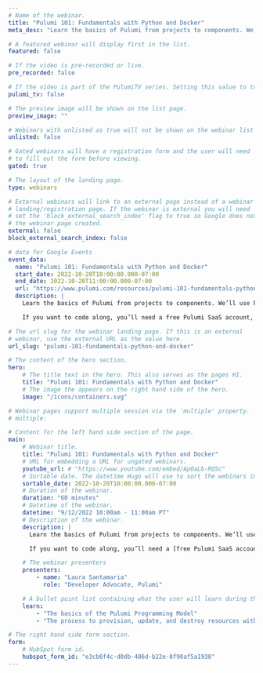 ```yaml
---
# Name of the webinar.
title: "Pulumi 101: Fundamentals with Python and Docker"
meta_desc: "Learn the basics of Pulumi from projects to components. We’ll use Python and Docker to build, configure, and deploy a real-life, modern application."

# A featured webinar will display first in the list.
featured: false

# If the video is pre-recorded or live.
pre_recorded: false

# If the video is part of the PulumiTV series. Setting this value to true will list the video in the "PulumiTV" section.
pulumi_tv: false

# The preview image will be shown on the list page.
preview_image: ""

# Webinars with unlisted as true will not be shown on the webinar list
unlisted: false

# Gated webinars will have a registration form and the user will need
# to fill out the form before viewing.
gated: true

# The layout of the landing page.
type: webinars

# External webinars will link to an external page instead of a webinar
# landing/registration page. If the webinar is external you will need
# set the 'block_external_search_index' flag to true so Google does not index
# the webinar page created.
external: false
block_external_search_index: false

# data for Google Events
event_data:
  name: "Pulumi 101: Fundamentals with Python and Docker"
  start_date: 2022-10-20T10:00:00.000-07:00
  end_date: 2022-10-20T11:00:00.000-07:00
  url: "https://www.pulumi.com/resources/pulumi-101-fundamentals-python-and-docker/"
  description: |
    Learn the basics of Pulumi from projects to components. We’ll use Python and Docker to build, configure, and deploy a real-life, modern application with related infrastructure: a system that runs the fictitious Pulumipus Boba Tea Shop. Along the way, we’ll learn how infrastructure as code makes updates easier, reduces time to value, and helps you keep your cloud costs down.

    If you want to code along, you’ll need a free Pulumi SaaS account, the Pulumi CLI, Python 3.9.x, and Docker installed and running on your machine.

# The url slug for the webinar landing page. If this is an external
# webinar, use the external URL as the value here.
url_slug: "pulumi-101-fundamentals-python-and-docker"

# The content of the hero section.
hero:
    # The title text in the hero. This also serves as the pages H1.
    title: "Pulumi 101: Fundamentals with Python and Docker"
    # The image the appears on the right hand side of the hero.
    image: "/icons/containers.svg"

# Webinar pages support multiple session via the 'multiple' property.
# multiple:

# Content for the left hand side section of the page.
main:
    # Webinar title.
    title: "Pulumi 101: Fundamentals with Python and Docker"
    # URL for embedding a URL for ungated webinars.
    youtube_url: # "https://www.youtube.com/embed/Ap0aLb-RQSc"
    # Sortable date. The datetime Hugo will use to sort the webinars in date order.
    sortable_date: 2022-10-20T10:00:00.000-07:00
    # Duration of the webinar.
    duration: "60 minutes"
    # Datetime of the webinar.
    datetime: "9/12/2022 10:00am - 11:00am PT"
    # Description of the webinar.
    description: | 
      Learn the basics of Pulumi from projects to components. We’ll use Python and Docker to build, configure, and deploy a real-life, modern application with related infrastructure: a system that runs the fictitious Pulumipus Boba Tea Shop. Along the way, we’ll learn how infrastructure as code makes updates easier, reduces time to value, and helps you keep your cloud costs down.

      If you want to code along, you’ll need a [free Pulumi SaaS account](https://app.pulumi.com/signup/?utm_source=da&utm_medium=referral&utm_campaign=workshops&utm_content=laura-fundamentals-workshop), [the Pulumi CLI](https://www.pulumi.com/docs/get-started/install/?utm_source=da&utm_medium=referral&utm_campaign=workshops&utm_content=laura-fundamentals-workshop), [Python 3.9.x](https://www.pulumi.com/docs/intro/languages/python/?utm_source=da&utm_medium=referral&utm_campaign=workshops&utm_content=laura-fundamentals-workshop), and [Docker](https://docs.docker.com/get-docker/) installed and running on your machine.

    # The webinar presenters
    presenters:
        - name: "Laura Santamaria"
          role: "Developer Advocate, Pulumi"

    # A bullet point list containing what the user will learn during the webinar.
    learn:
        - "The basics of the Pulumi Programming Model"
        - "The process to provision, update, and destroy resources with Pulumi"

# The right hand side form section.
form:
    # HubSpot form id.
    hubspot_form_id: "e3cb6f4c-d0db-486d-b22e-8f90af5a1938"
---
```

